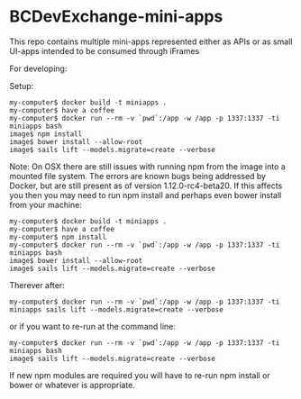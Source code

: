 # BCDevExchange-mini-apps
This repo contains multiple mini-apps represented either as APIs or as small UI-apps intended to be consumed through iFrames

For developing:

Setup:

```
my-computer$ docker build -t miniapps .
my-computer$ have a coffee
my-computer$ docker run --rm -v `pwd`:/app -w /app -p 1337:1337 -ti miniapps bash
image$ npm install
image$ bower install --allow-root
image$ sails lift --models.migrate=create --verbose
```

Note:
On OSX there are still issues with running npm from the image into a mounted file system.  The errors are known bugs being addressed by Docker, but are still present as of version 1.12.0-rc4-beta20.
If this affects you then you may need to run npm install and perhaps even bower install from your machine:
```
my-computer$ docker build -t miniapps .
my-computer$ have a coffee
my-computer$ npm install
my-computer$ docker run --rm -v `pwd`:/app -w /app -p 1337:1337 -ti miniapps bash
image$ bower install --allow-root
image$ sails lift --models.migrate=create --verbose
```


Therever after:

```
my-computer$ docker run --rm -v `pwd`:/app -w /app -p 1337:1337 -ti miniapps sails lift --models.migrate=create --verbose
```

or if you want to re-run at the command line:

```
my-computer$ docker run --rm -v `pwd`:/app -w /app -p 1337:1337 -ti miniapps bash
image$ sails lift --models.migrate=create --verbose
```

If new npm modules are required you will have to re-run npm install or bower or whatever is appropriate.



